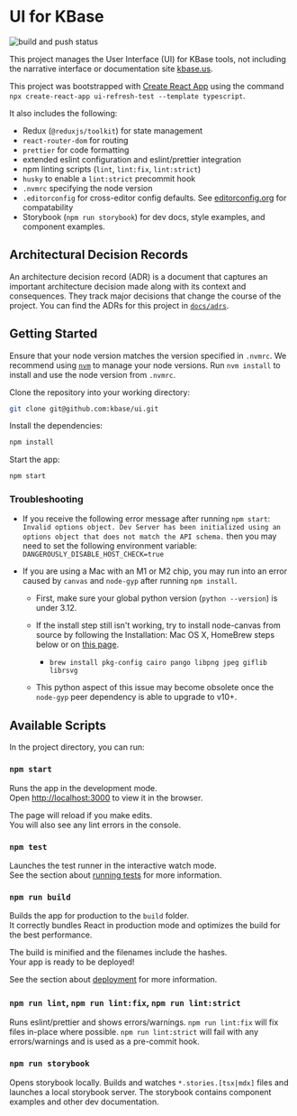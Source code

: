 # UI for KBase

![build and push status](https://github.com/kbase/ui/actions/workflows/build_and_push.yml/badge.svg)

This project manages the User Interface (UI) for KBase tools, not including the
narrative interface or documentation site [kbase.us](https://kbase.us).

This project was bootstrapped with [Create React App](https://github.com/facebook/create-react-app)
using the command `npx create-react-app ui-refresh-test --template typescript`.

It also includes the following:

- Redux (`@reduxjs/toolkit`) for state management
- `react-router-dom` for routing
- `prettier` for code formatting
- extended eslint configuration and eslint/prettier integration
- npm linting scripts (`lint`, `lint:fix`, `lint:strict`)
- `husky` to enable a `lint:strict` precommit hook
- `.nvmrc` specifying the node version
- `.editorconfig` for cross-editor config defaults. See
      [editorconfig.org](https://editorconfig.org) for compatability
- Storybook (`npm run storybook`) for dev docs, style examples, and component
    examples.

## Architectural Decision Records

An architecture decision record (ADR) is a document that captures an important
architecture decision made along with its context and consequences. They track
major decisions that change the course of the project. You can find the ADRs
for this project in [`docs/adrs`](docs/adrs).

## Getting Started

Ensure that your node version matches the version specified in `.nvmrc`. We
recommend using [`nvm`](https://github.com/nvm-sh/nvm) to manage your node
versions. Run `nvm install` to install and use the node version from `.nvmrc`.

Clone the repository into your working directory:

```sh
git clone git@github.com:kbase/ui.git
```

Install the dependencies:

```sh
npm install
```

Start the app:

```sh
npm start
```

### Troubleshooting

- If you receive the following error message after running `npm start`:
`Invalid options object. Dev Server has been initialized using an options object that does not match the API schema.`
then you may need to set the following environment variable:
`DANGEROUSLY_DISABLE_HOST_CHECK=true`
- If you are using a Mac with an M1 or M2 chip, you may run into an
error caused by `canvas` and `node-gyp` after running `npm install`.

    - First, make sure your global python version (`python --version`)
    is under 3.12.
    - If the install step still isn't working, try to install node-canvas
    from source by following the Installation: Mac OS X, HomeBrew steps below
    or on [this page](https://github.com/Automattic/node-canvas/wiki/Installation:-Mac-OS-X).

        - `brew install pkg-config cairo pango libpng jpeg giflib librsvg`
    - This python aspect of this issue may become obsolete once
    the `node-gyp` peer dependency is able to upgrade to v10+.

## Available Scripts

In the project directory, you can run:

### `npm start`

Runs the app in the development mode.\
Open [http://localhost:3000](http://localhost:3000) to view it in the browser.

The page will reload if you make edits.\
You will also see any lint errors in the console.

### `npm test`

Launches the test runner in the interactive watch mode.\
See the section about [running tests][running-tests]  for more information.

[running-tests]: https://facebook.github.io/create-react-app/docs/running-tests

### `npm run build`

Builds the app for production to the `build` folder.\
It correctly bundles React in production mode and optimizes the build for the
best performance.

The build is minified and the filenames include the hashes.\
Your app is ready to be deployed!

See the section about
[deployment](https://facebook.github.io/create-react-app/docs/deployment) for
more information.

### `npm run lint`, `npm run lint:fix`, `npm run lint:strict`

Runs eslint/prettier and shows errors/warnings. `npm run lint:fix` will fix
files in-place where possible. `npm run lint:strict` will fail with any
errors/warnings and is used as a pre-commit hook.

### `npm run storybook`

Opens storybook locally. Builds and watches `*.stories.[tsx|mdx]` files and
launches a local storybook server. The storybook contains component examples
and other dev documentation.
